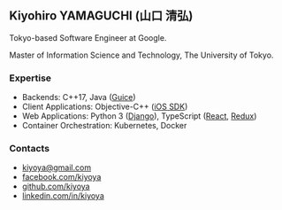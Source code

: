 ## Kiyohiro YAMAGUCHI (山口 清弘)

Tokyo-based Software Engineer at Google.

Master of Information Science and Technology, The University of Tokyo.

### Expertise

- Backends: C++17, Java ([Guice](https://github.com/google/guice))
- Client Applications: Objective-C++
  ([iOS SDK](https://developer.apple.com/ios/))
- Web Applications: Python 3 ([Django](https://www.djangoproject.com/)),
  TypeScript ([React](https://reactjs.org/), [Redux](https://redux.js.org/))
- Container Orchestration: Kubernetes, Docker

### Contacts

- [kiyoya@gmail.com](mailto:kiyoya@gmail.com)
- [facebook.com/kiyoya](https://facebook.com/kiyoya)
- [github.com/kiyoya](https://github.com/kiyoya)
- [linkedin.com/in/kiyoya](https://linkedin.com/in/kiyoya)
